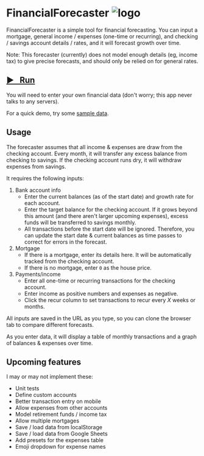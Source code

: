 # FinancialForecaster ![logo](https://financial-forecaster.slaks.net/favicon-32x32.png)

FinancialForecaster is a simple tool for financial forecasting. You can input a mortgage, general income / expenses (one-time or recurring), and checking / savings account details / rates, and it will forecast growth over time.

Note: This forecaster (currently) does not model enough details (eg, income tax) to give precise forecasts, and should only be relied on for general rates.

## [▶ &nbsp; Run](https://financial-forecaster.slaks.net/)

You will need to enter your own financial data (don't worry; this app never talks to any servers).

For a quick demo, try some [sample data].


## Usage

The forecaster assumes that all income & expenses are draw from the checking account. Every month, it will transfer any excess balance from checking to savings. If the checking account runs dry, it will withdraw expenses from savings.

It requires the following inputs:

1.  Bank account info
    - Enter the current balances (as of the start date) and growth rate for each account.
    - Enter the target balance for the checking account. If it grows beyond this amount (and there aren't larger upcoming expenses), excess funds will be transferred to savings monthly.
    - All transactions before the start date will be ignored. Therefore, you can update the start date & current balances as time passes to correct for errors in the forecast.
2.  Mortgage
    - If there is a mortgage, enter its details here. It will be automatically tracked from the checking account.
    - If there is no mortgage, enter `0` as the house price.
3.  Payments/income
    - Enter all one-time or recurring transactions for the checking account.
    - Enter income as positive numbers and expenses as negative.
    - Click the recur column to set transactions to recur every _X_ weeks or months.

All inputs are saved in the URL as you type, so you can clone the browser tab to compare different forecasts.

As you enter data, it will display a table of monthly transactions and a graph of balances & expenses over time.

## Upcoming features

I may or may not implement these:

- Unit tests
- Define custom accounts
- Better transaction entry on mobile
- Allow expenses from other accounts
- Model retirement funds / income tax
- Allow multiple mortgages
- Save / load data from localStorage
- Save / load data from Google Sheets
- Add presets for the expenses table
- Emoji dropdown for expense names


[sample data]:https://financial-forecaster.slaks.net/#{%22bankInfo%22:{%22asOfDate%22:%222020-06-30T04:00:00.000Z%22,%22checkingBalance%22:1000,%22checkingGrowthRate%22:0.1,%22checkingTarget%22:5000,%22savingsBalance%22:10000,%22savingsGrowthRate%22:2},%22mortgageInfo%22:{%22startDate%22:%222020-06-15T00:00:34.841Z%22,%22loanAmount%22:160000,%22term%22:30,%22housePrice%22:200000,%22rate%22:5,%22period%22:%22monthly%22},%22events%22:[{%22id%22:1,%22name%22:%22Paycheck%22,%22amount%22:1500,%22startDate%22:%222020-06-12T04:00:00.000Z%22,%22endDate%22:null,%22period%22:%22weeks%22,%22periodCount%22:2},{%22id%22:2,%22name%22:%22Bills%22,%22amount%22:-200,%22startDate%22:%222020-06-01T04:00:00.000Z%22,%22endDate%22:null,%22period%22:%22months%22,%22periodCount%22:1},{%22id%22:3,%22name%22:%22Grocceries%22,%22amount%22:-50,%22startDate%22:%222020-06-15T00:14:12.574Z%22,%22endDate%22:null,%22period%22:%22weeks%22,%22periodCount%22:2},{%22id%22:4,%22name%22:%22Super%20fun%20stuff!%22,%22amount%22:-100,%22startDate%22:%222020-06-15T00:14:25.809Z%22,%22endDate%22:null,%22period%22:%22months%22,%22periodCount%22:2},{%22id%22:5,%22name%22:%22New%20pool%22,%22amount%22:-2000,%22startDate%22:%222020-08-10T04:00:00.000Z%22,%22endDate%22:null,%22period%22:%22once%22,%22periodCount%22:1},{%22id%22:6,%22name%22:%22Taxes%22,%22amount%22:-2000,%22startDate%22:%222020-04-15T04:00:00.000Z%22,%22endDate%22:null,%22period%22:%22months%22,%22periodCount%22:12}],%22settingsTab%22:2,%22isDark%22:false}